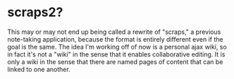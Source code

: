 scraps2?
========

This may or may not end up being called a rewrite of "scraps," a previous note-taking application, because the format is entirely different even if the goal is the same. The idea I'm working off of now is a personal ajax wiki, so in fact it's not a "wiki" in the sense that it enables collaborative editing. It is only a wiki in the sense that there are named pages of content that can be linked to one another.